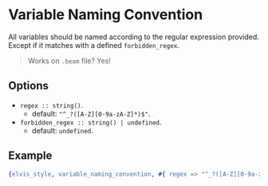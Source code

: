 # Variable Naming Convention

All variables should be named according to the regular expression provided.
Except if it matches with a defined `forbidden_regex`.

> Works on `.beam` file? Yes!

## Options

- `regex :: string()`.
  - default: `"^_?([A-Z][0-9a-zA-Z]*)$"`.
- `forbidden_regex :: string() | undefined`.
  - default: `undefined`.

## Example

```erlang
{elvis_style, variable_naming_convention, #{ regex => "^_?([A-Z][0-9a-zA-Z]*)$" }}
```
